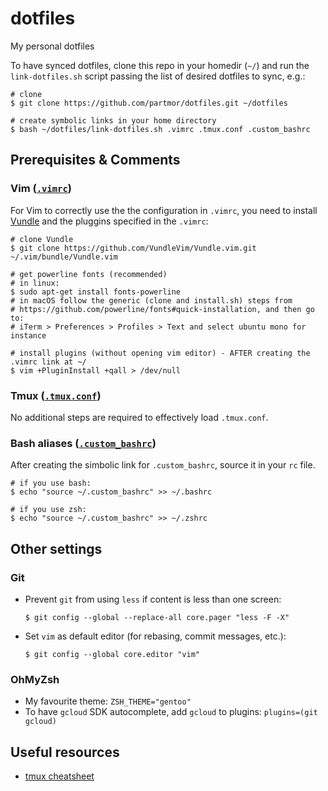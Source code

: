 # dotfiles
My personal dotfiles

To have synced dotfiles, clone this repo in your homedir (`~/`) and run the `link-dotfiles.sh` script passing the list of desired dotfiles to sync, e.g.:

```
# clone
$ git clone https://github.com/partmor/dotfiles.git ~/dotfiles

# create symbolic links in your home directory
$ bash ~/dotfiles/link-dotfiles.sh .vimrc .tmux.conf .custom_bashrc
```

## Prerequisites & Comments

### Vim ([`.vimrc`](.vimrc))

For Vim to correctly use the the configuration in `.vimrc`, you need to install [Vundle](https://github.com/VundleVim/Vundle.vim) and the pluggins specified in the `.vimrc`:

```
# clone Vundle
$ git clone https://github.com/VundleVim/Vundle.vim.git ~/.vim/bundle/Vundle.vim

# get powerline fonts (recommended)
# in linux:
$ sudo apt-get install fonts-powerline
# in macOS follow the generic (clone and install.sh) steps from
# https://github.com/powerline/fonts#quick-installation, and then go to:
# iTerm > Preferences > Profiles > Text and select ubuntu mono for instance

# install plugins (without opening vim editor) - AFTER creating the .vimrc link at ~/
$ vim +PluginInstall +qall > /dev/null
```
### Tmux ([`.tmux.conf`](.tmux.conf))

No additional steps are required to effectively load `.tmux.conf`.

### Bash aliases ([`.custom_bashrc`](.custom_bashrc))

After creating the simbolic link for `.custom_bashrc`, source it in your `rc` file.

```
# if you use bash:
$ echo "source ~/.custom_bashrc" >> ~/.bashrc

# if you use zsh:
$ echo "source ~/.custom_bashrc" >> ~/.zshrc 
```

## Other settings

### Git

+ Prevent `git` from using `less` if content is less than one screen:
  ```
  $ git config --global --replace-all core.pager "less -F -X"
  ```
+ Set `vim` as default editor (for rebasing, commit messages, etc.):
  ```
  $ git config --global core.editor "vim"
  ```

### OhMyZsh

+ My favourite theme: `ZSH_THEME="gentoo"`
+ To have `gcloud` SDK autocomplete, add `gcloud` to plugins: `plugins=(git gcloud)`

## Useful resources

+ [tmux cheatsheet](https://gist.github.com/MohamedAlaa/2961058)
